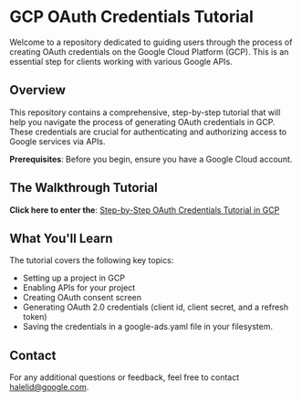 
# GCP OAuth Credentials Tutorial

Welcome to a repository dedicated to guiding users through the process of creating OAuth credentials on the Google Cloud Platform (GCP). This is an essential step for clients working with various Google APIs.

## Overview

This repository contains a comprehensive, step-by-step tutorial that will help you navigate the process of generating OAuth credentials in GCP. These credentials are crucial for authenticating and authorizing access to Google services via APIs.

**Prerequisites**: Before you begin, ensure you have a Google Cloud account.

## The Walkthrough Tutorial

**Click here to enter the**: [Step-by-Step OAuth Credentials Tutorial in GCP](https://console.cloud.google.com/?cloudshell=true&cloudshell_git_repo=https://github.com/halelidan/test_repo&cloudshell_tutorial=walkthrough.md)

## What You'll Learn
The tutorial covers the following key topics:
   - Setting up a project in GCP
   - Enabling APIs for your project
   - Creating OAuth consent screen
   - Generating OAuth 2.0 credentials (client id, client secret, and a refresh token)
   - Saving the credentials in a google-ads.yaml file in your filesystem. 

## Contact

For any additional questions or feedback, feel free to contact [halelid@google.com](mailto:halelid@google.com).
